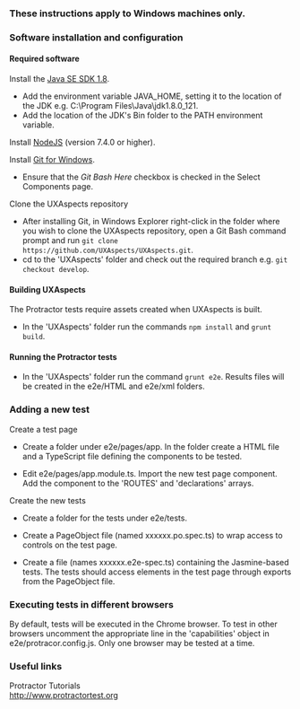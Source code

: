 
### These instructions apply to Windows machines only.


### Software installation and configuration

#### Required software

Install the [Java SE SDK 1.8](http://www.oracle.com/technetwork/java/javase/downloads/jdk8-downloads-2133151.html).

- Add the environment variable JAVA\_HOME, setting it to the location of the JDK e.g. C:\Program Files\Java\jdk1.8.0_121.
- Add the location of the JDK's Bin folder to the PATH environment variable.

Install [NodeJS](https://nodejs.org/en/) (version 7.4.0 or higher).

Install [Git for Windows](https://git-scm.com/download/win).

- Ensure that the *Git Bash Here* checkbox is checked in the Select Components page.

Clone the UXAspects repository

- After installing Git, in Windows Explorer right-click in the folder where you wish to clone the UXAspects repository, open a Git Bash command prompt and run `git clone https://github.com/UXAspects/UXAspects.git`.
- cd to the 'UXAspects' folder and check out the required branch e.g. `git checkout develop`.

#### Building UXAspects

The Protractor tests require assets created when UXAspects is built.

- In the 'UXAspects' folder run the commands `npm install` and `grunt build`.

#### Running the Protractor tests

- In the 'UXAspects' folder run the command `grunt e2e`. Results files will be created in the e2e/HTML and e2e/xml folders.

### Adding a new test

Create a test page

- Create a folder under e2e/pages/app. In the folder create a HTML file and a TypeScript file defining the components to be tested.

- Edit e2e/pages/app.module.ts. Import the new test page component. Add the component to the 'ROUTES' and 'declarations' arrays.

Create the new tests

- Create a folder for the tests under e2e/tests.

- Create a PageObject file (named xxxxxx.po.spec.ts) to wrap access to controls on the test page.

- Create a file (names xxxxxx.e2e-spec.ts) containing the Jasmine-based tests. The tests should access elements in the test page through exports from the PageObject file.

### Executing tests in different browsers

By default, tests will be executed in the Chrome browser. To test in other browsers uncomment the appropriate line in the 'capabilities' object in e2e/protracor.config.js. Only one browser may be tested at a time.

### Useful links

Protractor Tutorials  
<http://www.protractortest.org>

